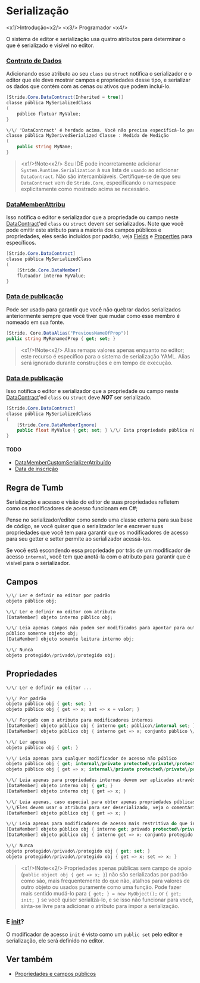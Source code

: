 ﻿# Serialização

<x1\/>Introdução<x2\/>
<x3\/> Programador <x4\/>

O sistema de editor e serialização usa quatro atributos para determinar o que é serializado e visível no editor.

### [Contrato de Dados](xref:Stride.Core.DataContractAttribute)
Adicionando esse atributo ao seu `class` ou `struct` notifica o serializador e o editor que ele deve
mostrar campos e propriedades desse tipo, e serializar os dados que contém com as cenas ou ativos que podem incluí-lo.
```cs
[Stride.Core.DataContract(Inherited = true)]
classe pública MySerializedClass
(
    público flutuar MyValue;
}

\/\/ 'DataContract' é herdado acima. Você não precisa especificá-lo para uma classe derivada.
classe pública MyDerivedSerialized Classe : Medida de Medição
(
    public string MyName;
}
```

> <x1\/>!Note<x2\/>
> Seu IDE pode incorretamente adicionar `System.Runtime.Serialization` à sua lista de `usando` ao adicionar `DataContract`.
> Não são intercambiáveis.
> Certifique-se de que seu `DataContract` vem de `Stride.Core`, especificando o namespace explicitamente como mostrado acima se necessário.

### [DataMemberAttribu](xref:Stride.Core.DataMemberAttribute)
Isso notifica o editor e serializador que a propriedade ou campo neste [DataContract](#datacontractattribute)'ed
`class` ou `struct` devem ser serializados.
Note que você pode omitir este atributo para a maioria dos campos públicos e propriedades, eles serão incluídos por padrão,
veja [Fields](#fields) e [Properties](#properties) para específicos.
```cs
[Stride.Core.DataContract]
classe pública MySerializedClass
(
    [Stride.Core.DataMember]
    flutuador interno MyValue;
}
```

### [Data de publicação](xref:Stride.Core.DataAliasAttribute)
Pode ser usado para garantir que você não quebrar dados serializados anteriormente sempre que você tiver que mudar como esse membro é nomeado em sua fonte.
```cs
[Stride. Core.DataAlias("PreviousNameOfProp")]
public string MyRenamedProp { get; set; }
```
> <x1\/>!Note<x2\/>
> Alias remaps valores apenas enquanto no editor; este recurso é específico para o sistema de serialização YAML. Alias será ignorado durante construções e em tempo de execução.

### [Data de publicação](xref:Stride.Core.DataMemberIgnoreAttribute)
Isso notifica o editor e serializador que a propriedade ou campo neste [DataContract](#datacontractattribute)'ed
`class` ou `struct` deve ***NOT*** ser serializado.
```cs
[Stride.Core.DataContract]
classe pública MySerializedClass
(
    [Stride.Core.DataMemberIgnore]
    public float MyValue { get; set; } \/\/ Esta propriedade pública não aparecerá no editor
}
```

#### TODO
- [DataMemberCustomSerializerAtribuído](xref:Stride.Core.DataMemberCustomSerializerAttribute)
- [Data de inscrição](xref:Stride.Updater.DataMemberUpdatableAttribute)

## Regra de Tumb
Serialização e acesso e visão do editor de suas propriedades refletem como os modificadores de acesso funcionam em C#;

Pense no serializador\/editor como sendo uma classe externa para sua base de código, se você quiser que o serializador
ler e escrever suas propriedades que você tem para garantir que os modificadores de acesso para seu getter e setter
permite ao serializador acessá-los.

Se você está escondendo essa propriedade por trás de um modificador de acesso `internal`, você tem que anotá-la com
o atributo para garantir que é visível para o serializador.


## Campos

```cs
\/\/ Ler e definir no editor por padrão
objeto público obj;

\/\/ Ler e definir no editor com atributo
[DataMember] objeto interno público obj;

\/\/ Leia apenas campos não podem ser modificados para apontar para outro objeto, mas o objeto definido atualmente pode ser modificado
público somente objeto obj;
[DataMember] objeto somente leitura interno obj;

\/\/ Nunca
objeto protegido\/privado\/protegido obj;
```


## Propriedades

```cs
\/\/ Ler e definir no editor ...

\/\/ Por padrão
objeto público obj { get; set; }
objeto público obj { get => x; set => x = valor; }

\/\/ Forçado com o atributo para modificadores internos
[DataMember] objeto público obj { interno get; público\/internal set; }
[DataMember] objeto público obj { interno get => x; conjunto público \/ interno => x; }

\/\/ Ler apenas
objeto público obj { get; }

\/\/ Leia apenas para qualquer modificador de acesso não público
objeto público obj { get; internal\/private protected\/private\/protected set; }
objeto público obj { get => x; internal\/private protected\/private\/protected set => x = valor; }

\/\/ Leia apenas para propriedades internas devem ser aplicadas através do atributo
[DataMember] objeto interno obj { get; }
[DataMember] objeto interno obj { get => x; }

\/\/ Leia apenas, caso especial para obter apenas propriedades públicas sem campo de apoio, 
\/\/Eles devem usar o atributo para ser deserializado, veja o comentário abaixo
[DataMember] objeto público obj { get => x; }

\/\/ Leia apenas para modificadores de acesso mais restritiva do que interna, mesmo com o atributo
[DataMember] objeto público obj { interno get; privado protected\/private\/protected set; }
[DataMember] objeto público obj { interno get => x; conjunto protegido \/ privado \/ protegido => x; }

\/\/ Nunca
objeto protegido\/privado\/protegido obj { get; set; }
objeto protegido\/privado\/protegido obj { get => x; set => x; }
```

> <x1\/>!Note<x2\/>
> Propriedades apenas públicas sem campo de apoio (`public object obj { get => x; }`) não são serializadas por padrão como
> são, mais frequentemente do que não, atalhos para valores de outro objeto ou usados puramente como uma função.
> Pode fazer mais sentido mudá-lo para `{ get; } = new MyObject();` or `{ get; init; }` se você quiser serializá-lo,
> e se isso não funcionar para você, sinta-se livre para adicionar o atributo para impor a serialização.

### E [init](https://learn.microsoft.com/en-us/dotnet/csharp/language-reference/keywords/init)?
O modificador de acesso `init` é visto como um `public set` pelo editor e serialização, ele será definido no editor.


## Ver também

* [Propriedades e campos públicos](public-properties-and-fields.md)
